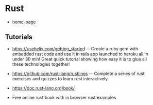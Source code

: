 # Rust

- [home-page](https://www.rust-lang.org/)

## Tutorials

- https://usehelix.com/getting_started
  -- Create a ruby gem with embedded rust code and use it in rails app launched to heroku all in under 30 min! Great quick tutorial showing how easy it is to glue all these technologies together!

- https://github.com/rust-lang/rustlings
  -- Complete a series of rust exercises and quizzes to learn rust interactively

- https://doc.rust-lang.org/book/
- Free online rust book with in browser rust examples

